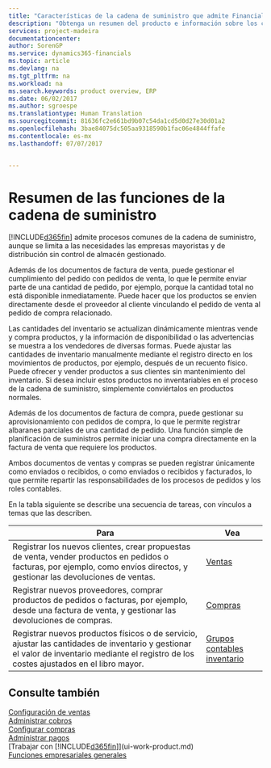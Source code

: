 ```yaml
---
title: "Características de la cadena de suministro que admite Financials | Documentos de Microsoft"
description: "Obtenga un resumen del producto e información sobre los conceptos y los procesos clave de la cadena de suministro que forman parte de solución de ERP."
services: project-madeira
documentationcenter: 
author: SorenGP
ms.service: dynamics365-financials
ms.topic: article
ms.devlang: na
ms.tgt_pltfrm: na
ms.workload: na
ms.search.keywords: product overview, ERP
ms.date: 06/02/2017
ms.author: sgroespe
ms.translationtype: Human Translation
ms.sourcegitcommit: 81636fc2e661bd9b07c54da1cd5d0d27e30d01a2
ms.openlocfilehash: 3bae84075dc505aa9318590b1fac06e4844ffafe
ms.contentlocale: es-mx
ms.lasthandoff: 07/07/2017


---
```

# <a name="overview-of-supply-chain-functionality"></a>Resumen de las funciones de la cadena de suministro
[!INCLUDE[d365fin](includes/d365fin_md.md)] admite procesos comunes de la cadena de suministro, aunque se limita a las necesidades las empresas mayoristas y de distribución sin control de almacén gestionado.

Además de los documentos de factura de venta, puede gestionar el cumplimiento del pedido con pedidos de venta, lo que le permite enviar parte de una cantidad de pedido, por ejemplo, porque la cantidad total no está disponible inmediatamente. Puede hacer que los productos se envíen directamente desde el proveedor al cliente vinculando el pedido de venta al pedido de compra relacionado.

Las cantidades del inventario se actualizan dinámicamente mientras vende y compra productos, y la información de disponibilidad o las advertencias se muestra a los vendedores de diversas formas. Puede ajustar las cantidades de inventario manualmente mediante el registro directo en los movimientos de productos, por ejemplo, después de un recuento físico. Puede ofrecer y vender productos a sus clientes sin mantenimiento del inventario. Si desea incluir estos productos no inventariables en el proceso de la cadena de suministro, simplemente conviértalos en productos normales.

Además de los documentos de factura de compra, puede gestionar su aprovisionamiento con pedidos de compra, lo que le permite registrar albaranes parciales de una cantidad de pedido. Una función simple de planificación de suministros permite iniciar una compra directamente en la factura de venta que requiere los productos.

Ambos documentos de ventas y compras se pueden registrar únicamente como enviados o recibidos, o como enviados o recibidos y facturados, lo que permite repartir las responsabilidades de los procesos de pedidos y los roles contables.

En la tabla siguiente se describe una secuencia de tareas, con vínculos a temas que las describen.

| Para | Vea |
| --- | --- |
| Registrar los nuevos clientes, crear propuestas de venta, vender productos en pedidos o facturas, por ejemplo, como envíos directos, y gestionar las devoluciones de ventas. |[Ventas](sales-manage-sales.md) |
| Registrar nuevos proveedores, comprar productos de pedidos o facturas, por ejemplo, desde una factura de venta, y gestionar las devoluciones de compras. |[Compras](purchasing-manage-purchasing.md) |
| Registrar nuevos productos físicos o de servicio, ajustar las cantidades de inventario y gestionar el valor de inventario mediante el registro de los costes ajustados en el libro mayor. |[Grupos contables inventario](inventory-manage-inventory.md) |

## <a name="see-also"></a>Consulte también
[Configuración de ventas](sales-setup-sales.md)  
[Administrar cobros](receivables-manage-receivables.md)     
[Configurar compras](purchasing-setup-purchasing.md)  
[Administrar pagos](payables-manage-payables.md)    
[Trabajar con [!INCLUDE[d365fin](includes/d365fin_md.md)]](ui-work-product.md)  
[Funciones empresariales generales](ui-across-business-areas.md)

